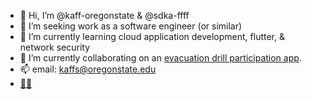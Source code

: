 - 👋 Hi, I’m @kaff-oregonstate & @sdka-ffff
- 👀 I’m seeking work as a software engineer (or similar)
- 🌱 I’m currently learning cloud application development, flutter, & network security
- 🌊 I’m currently collaborating on an [evacuation drill participation app](https://github.com/kaff-oregonstate/oregon-state-evacuation-app).
- 📫 email: kaffs@oregonstate.edu
- [👨‍💻](https://blogs.oregonstate.edu/davidkaff/)


